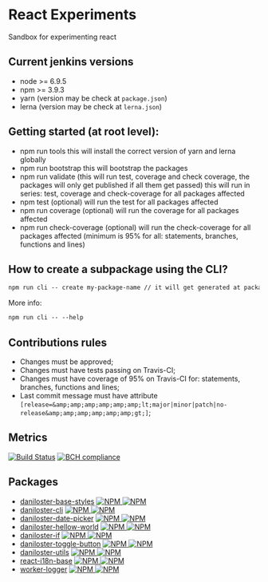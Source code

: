 # React Experiments
Sandbox for experimenting react

## Current jenkins versions

- node &gt;= 6.9.5
- npm &gt;= 3.9.3
- yarn (version may be check at `package.json`)
- lerna (version may be check at `lerna.json`)

## Getting started (at root level):

- npm run tools
this will install the correct version of yarn and lerna globally
- npm run bootstrap
this will bootstrap the packages
- npm run validate (this will run test, coverage and check coverage, the packages will only get published if all them get passed)
this will run in series: test, coverage and check-coverage for all packages affected
- npm test (optional)
will run the test for all packages affected
- npm run coverage (optional)
will run the coverage for all packages affected
- npm run check-coverage (optional)
will run the check-coverage for all packages affected (minimum is 95% for all: statements, branches, functions and lines)

## How to create a subpackage using the CLI?
```md
npm run cli -- create my-package-name // it will get generated at packages/myPackageName
```
More info:

```md
npm run cli -- --help
```
## Contributions rules

- Changes must be approved;
- Changes must have tests passing on Travis-CI;
- Changes must have coverage of 95% on Travis-CI for: statements, branches, functions and lines;
- Last commit message must have attribute `[release=&amp;amp;amp;amp;amp;amp;lt;major|minor|patch|no-release&amp;amp;amp;amp;amp;amp;gt;]`;

## Metrics
[![Build Status](https://img.shields.io/travis/daniloster/react-experiments/master.svg?style=flat-square)](https://travis-ci.org/daniloster/react-experiments) [![BCH compliance](https://bettercodehub.com/edge/badge/daniloster/react-experiments?branch=master)](https://bettercodehub.com/)

## Packages

- [daniloster-base-styles](https://github.com/daniloster/react-experiments/blob/master/packages/baseStyles/README.md)
[![NPM](https://img.shields.io/npm/v/daniloster-base-styles.svg?style=flat-square) ![NPM](https://img.shields.io/npm/dm/daniloster-base-styles.svg?style=flat-square)](https://www.npmjs.com/package/daniloster-base-styles)
- [daniloster-cli](https://github.com/daniloster/react-experiments/blob/master/packages/cli/README.md)
[![NPM](https://img.shields.io/npm/v/daniloster-cli.svg?style=flat-square) ![NPM](https://img.shields.io/npm/dm/daniloster-cli.svg?style=flat-square)](https://www.npmjs.com/package/daniloster-cli)
- [daniloster-date-picker](https://github.com/daniloster/react-experiments/blob/master/packages/datePicker/README.md)
[![NPM](https://img.shields.io/npm/v/daniloster-date-picker.svg?style=flat-square) ![NPM](https://img.shields.io/npm/dm/daniloster-date-picker.svg?style=flat-square)](https://www.npmjs.com/package/daniloster-date-picker)
- [daniloster-hellow-world](https://github.com/daniloster/react-experiments/blob/master/packages/danilosterHelloWorld/README.md)
[![NPM](https://img.shields.io/npm/v/daniloster-hellow-world.svg?style=flat-square) ![NPM](https://img.shields.io/npm/dm/daniloster-hellow-world.svg?style=flat-square)](https://www.npmjs.com/package/daniloster-hellow-world)
- [daniloster-if](https://github.com/daniloster/react-experiments/blob/master/packages/if/README.md)
[![NPM](https://img.shields.io/npm/v/daniloster-if.svg?style=flat-square) ![NPM](https://img.shields.io/npm/dm/daniloster-if.svg?style=flat-square)](https://www.npmjs.com/package/daniloster-if)
- [daniloster-toggle-button](https://github.com/daniloster/react-experiments/blob/master/packages/toggleButton/README.md)
[![NPM](https://img.shields.io/npm/v/daniloster-toggle-button.svg?style=flat-square) ![NPM](https://img.shields.io/npm/dm/daniloster-toggle-button.svg?style=flat-square)](https://www.npmjs.com/package/daniloster-toggle-button)
- [daniloster-utils](https://github.com/daniloster/react-experiments/blob/master/packages/utils/README.md)
[![NPM](https://img.shields.io/npm/v/daniloster-utils.svg?style=flat-square) ![NPM](https://img.shields.io/npm/dm/daniloster-utils.svg?style=flat-square)](https://www.npmjs.com/package/daniloster-utils)
- [react-i18n-base](https://github.com/daniloster/react-experiments/blob/master/packages/reactI18nBase/README.md)
[![NPM](https://img.shields.io/npm/v/react-i18n-base.svg?style=flat-square) ![NPM](https://img.shields.io/npm/dm/react-i18n-base.svg?style=flat-square)](https://www.npmjs.com/package/react-i18n-base)
- [worker-logger](https://github.com/daniloster/react-experiments/blob/master/packages/workerLogger/README.md)
[![NPM](https://img.shields.io/npm/v/worker-logger.svg?style=flat-square) ![NPM](https://img.shields.io/npm/dm/worker-logger.svg?style=flat-square)](https://www.npmjs.com/package/worker-logger)

